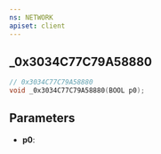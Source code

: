 ```yaml
---
ns: NETWORK
apiset: client
---
```

## _0x3034C77C79A58880

```c
// 0x3034C77C79A58880
void _0x3034C77C79A58880(BOOL p0);
```


## Parameters
* **p0**:



